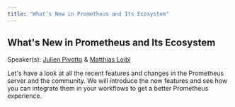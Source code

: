 ```yaml
---
title: "What's New in Prometheus and Its Ecosystem"
---
```


## What's New in Prometheus and Its Ecosystem

Speaker(s): [Julien Pivotto](../../speakers/julien-pivotto) & [Matthias Loibl](../../speakers/matthias-loibl)

Let's have a look at all the recent features and changes in the Prometheus server and the community. We will introduce the new features and see how you can integrate them in your workflows to get a better Prometheus experience.
